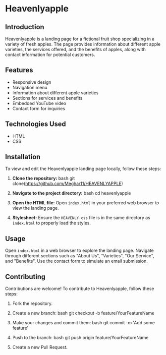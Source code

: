 # Heavenlyapple



## Introduction
Heavenlyapple is a landing page for a fictional fruit shop specializing in a variety of fresh apples. The page provides information about different apple varieties, the services offered, and the benefits of apples, along with contact information for potential customers.

## Features
- Responsive design
- Navigation menu
- Information about different apple varieties
- Sections for services and benefits
- Embedded YouTube video
- Contact form for inquiries

## Technologies Used
- HTML
- CSS

## Installation
To view and edit the Heavenlyapple landing page locally, follow these steps:

1. **Clone the repository:**
    bash
    git clone(https://github.com/Meghar11/HEAVENLYAPPLE)
    

2. **Navigate to the project directory:**
    bash
    cd heavenlyapple
    

3. **Open the HTML file:**
    Open `index.html` in your preferred web browser to view the landing page.

4. **Stylesheet:**
    Ensure the `HEAVENLY.css` file is in the same directory as `index.html` to properly load the styles.

## Usage
Open `index.html` in a web browser to explore the landing page. Navigate through different sections such as "About Us", "Varieties", "Our Service", and "Benefits". Use the contact form to simulate an email submission.

## Contributing
Contributions are welcome! To contribute to Heavenlyapple, follow these steps:

1. Fork the repository.
2. Create a new branch:
    bash
    git checkout -b feature/YourFeatureName
    
3. Make your changes and commit them:
    bash
    git commit -m 'Add some feature'
    
4. Push to the branch:
    bash
    git push origin feature/YourFeatureName
    
5. Create a new Pull Request.



